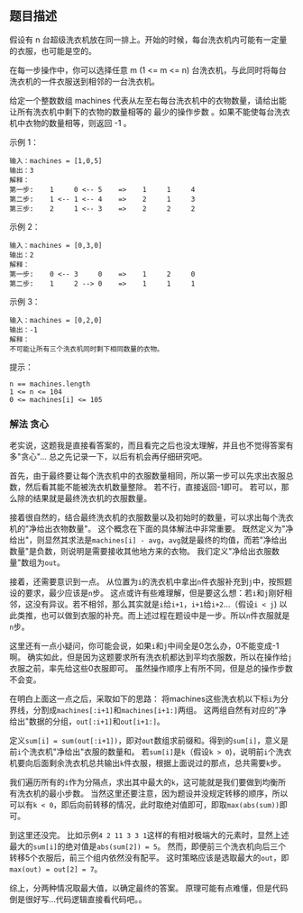 ## 题目描述
假设有 n 台超级洗衣机放在同一排上。开始的时候，每台洗衣机内可能有一定量的衣服，也可能是空的。

在每一步操作中，你可以选择任意 m (1 <= m <= n) 台洗衣机，与此同时将每台洗衣机的一件衣服送到相邻的一台洗衣机。

给定一个整数数组 machines 代表从左至右每台洗衣机中的衣物数量，请给出能让所有洗衣机中剩下的衣物的数量相等的 最少的操作步数 。如果不能使每台洗衣机中衣物的数量相等，则返回 -1 。

示例 1：
```
输入：machines = [1,0,5]
输出：3
解释：
第一步:    1     0 <-- 5    =>    1     1     4
第二步:    1 <-- 1 <-- 4    =>    2     1     3    
第三步:    2     1 <-- 3    =>    2     2     2   
```
示例 2：
```
输入：machines = [0,3,0]
输出：2
解释：
第一步:    0 <-- 3     0    =>    1     2     0    
第二步:    1     2 --> 0    =>    1     1     1     
```
示例 3：
```
输入：machines = [0,2,0]
输出：-1
解释：
不可能让所有三个洗衣机同时剩下相同数量的衣物。
```

提示：
```
n == machines.length
1 <= n <= 104
0 <= machines[i] <= 105
```

### 解法 贪心
老实说，这题我是直接看答案的，而且看完之后也没太理解，并且也不觉得答案有多"贪心"…
总之先记录一下，以后有机会再仔细研究吧。

首先，由于最终要让每个洗衣机中的衣服数量相同，所以第一步可以先求出衣服总数，然后看其能不能被洗衣机数量整除。
若不行，直接返回-1即可。
若可以，那么除的结果就是最终洗衣机的衣服数量。

接着很自然的，结合最终洗衣机的衣服数量以及初始时的数量，可以求出每个洗衣机的"净给出衣物数量"。
这个概念在下面的具体解法中非常重要。
既然定义为"净给出"，则显然其求法是`machines[i] - avg`，`avg`就是最终的均值，而若"净给出数量"是负数，则说明是需要接收其他地方来的衣物。
我们定义"净给出衣服数量"数组为`out`。

接着，还需要意识到一点。
从位置为`i`的洗衣机中拿出`n`件衣服补充到`j`中，按照题设的要求，最少应该是`n`步。
这点或许有些难理解，但是要这么想：若`i`和`j`刚好相邻，这没有异议。若不相邻，那么其实就是`i`给`i+1`，`i+1`给`i+2`...（假设`i < j`)
以此类推，也可以做到衣服的补充。而上述过程在题设中是一步。所以`n`件衣服就是`n`步。

这里还有一点小疑问，你可能会说，如果`i`和`j`中间全是0怎么办，0不能变成-1啊。
确实如此，但是因为这题要求所有洗衣机都达到平均衣服数，所以在操作给`j`衣服之前，率先给这些0衣服即可。
虽然操作顺序上有所不同，但是总的操作步数不会变。

在明白上面这一点之后，采取如下的思路：
将machines这些洗衣机以下标`i`为分界线，分割成`machines[:i+1]`和`machines[i+1:]`两组。
这两组自然有对应的"净给出"数据的分组，`out[:i+1]`和`out[i+1:]`。

定义`sum[i] = sum(out[:i+1])`，即对`out`数组求前缀和。得到的`sum[i]`，意义是前`i`个洗衣机"净给出"衣服的数量和。
若`sum[i]`是`k`（假设`k > 0`)，说明前`i`个洗衣机要向后面剩余洗衣机总共输出`k`件衣服，根据上面说过的那点，总共需要`k`步。

我们遍历所有的`i`作为分隔点，求出其中最大的`k`，这可能就是我们要做到均衡所有洗衣机的最小步数。
当然这里还要注意，因为题设并没规定转移的顺序，所以可以有`k < 0`，即后向前转移的情况，此时取绝对值即可，即取`max(abs(sum))`即可。

到这里还没完。
比如示例`4 2 11 3 3 1`这样的有相对极端大的元素时，显然上述最大的`sum[i]`的绝对值是`abs(sum[2]) = 5`。
然而，即便前三个洗衣机向后三个转移5个衣服后，前三个组内依然没有配平。
这时策略应该是选取最大的`out`，即`max(out) = out[2] = 7`。

综上，分两种情况取最大值，以确定最终的答案。
原理可能有点难懂，但是代码倒是很好写…代码逻辑直接看代码吧。。